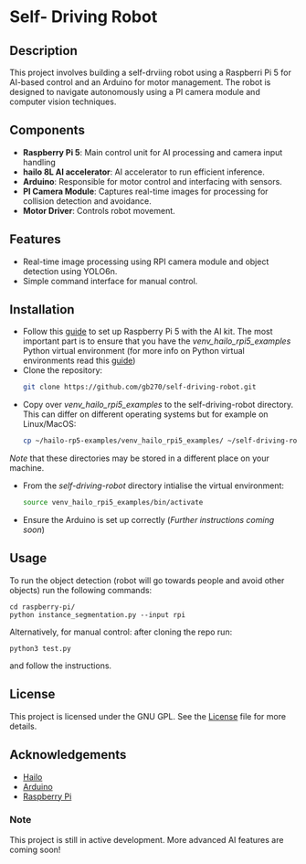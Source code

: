 # Self- Driving Robot

## Description
This project involves building a self-drviing robot using a Raspberri Pi 5 for AI-based control and an Arduino for motor management. The robot is designed to navigate autonomously using a PI camera module and computer vision techniques.

## Components
- **Raspberry Pi 5**: Main control unit for AI processing and camera input handling
- **hailo 8L AI accelerator**: AI accelerator to run efficient inference.
- **Arduino**: Responsible for motor control and interfacing with sensors.
- **PI Camera Module**: Captures real-time images for processing for collision detection and avoidance.
- **Motor Driver**: Controls robot movement.

## Features
- Real-time image processing using RPI camera module and object detection using YOLO6n.
- Simple command interface for manual control.

## Installation
- Follow this [guide](https://github.com/hailo-ai/hailo-rpi5-examples/blob/main/doc/basic-pipelines.md#installation) to set up Raspberry Pi 5 with the AI kit. The most important part is to ensure that you have the *venv_hailo_rpi5_examples* Python virtual environment (for more info on Python virtual environments read this [guide](https://realpython.com/python-virtual-environments-a-primer/))
- Clone the repository:
    ```bash
    git clone https://github.com/gb270/self-driving-robot.git

- Copy over *venv_hailo_rpi5_examples* to the self-driving-robot directory. This can differ on different operating systems but for example on Linux/MacOS:
    ```bash
    cp ~/hailo-rp5-examples/venv_hailo_rpi5_examples/ ~/self-driving-robot/raspberry-pi/ -r

*Note* that these directories may be stored in a different place on your machine.

- From the *self-driving-robot* directory intialise the virtual environment:
    ```bash
    source venv_hailo_rpi5_examples/bin/activate

- Ensure the Arduino is set up correctly (_Further instructions coming soon_)


## Usage

To run the object detection (robot will go towards people and avoid other objects) run the following commands:
    
    cd raspberry-pi/
    python instance_segmentation.py --input rpi


Alternatively, for manual control: after cloning the repo run:

    python3 test.py

and follow the instructions.

## License
This project is licensed under the GNU GPL. See the [License](LICENSE) file for more details. 

## Acknowledgements
- [Hailo](https://hailo.ai/)
- [Arduino](https://www.arduino.cc/)
- [Raspberry Pi](https://www.raspberrypi.org/)

### Note
This project is still in active development. More advanced AI features are coming soon!